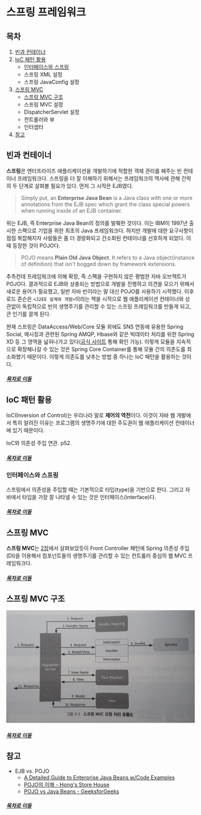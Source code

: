 스프링 프레임워크
=====
## 목차
1. [빈과 컨테이너](#빈과-컨테이너)
2. [IoC 패턴 활용](#IoC-패턴-활용)
	* [인터페이스와 스프링](#인터페이스와-스프링)
	* 스프링 XML 설정
	* 스프링 JavaConfig 설정
3. [스프링 MVC](#스프링-MVC)
	* [스프링 MVC 구조](#스프링-MVC-구조)
	* 스프링 MVC 설정
	* DispatcherServlet 설정
	* 컨트롤러와 뷰
	* 인터셉터
4. [참고](#참고)

## 빈과 컨테이너
**스프링**은 엔터프라이즈 애플리케이션을 개발하기에 적합한 객체 관리를 해주는 빈 컨테이너 프레임워크다. 스프링을 더 잘 이해하기 위해서는 프레임워크의 역사에 관해 간략히 두 단계로 살펴볼 필요가 있다. 먼저 그 시작은 EJB였다.

> Simply put, an **Enterprise Java Bean** is a Java class with one or more annotations from the EJB spec which grant the class special powers when running inside of an EJB container.

위는 EJB, 즉 Enterprise Java Bean의 정의를 발췌한 것이다. 이는 IBM이 1997년 출시한 스펙으로 기업을 위한 최초의 Java 프레임워크다. 하지만 개발에 대한 요구사항이 점점 복잡해지자 사람들은 좀 더 경량화되고 간소화된 컨테이너를 선호하게 되었다. 이때 등장한 것이 POJO다.

> POJO means **Plain Old Java Object**. It refers to a Java object(instance of definition) that isn't bogged down by framework extensions.

추측컨데 프레임워크에 의해 확장, 즉 스펙을 구현하지 않은 평범한 자바 오브젝트가 POJO다. 결과적으로 EJB와 상충되는 방법으로 개발을 진행하고 의견을 모으기 위해서 새로운 용어가 필요했고, 일반 자바 빈이라는 말 대신 POJO를 사용하기 시작했다. 이후 로드 존슨은 `<J2EE 설계와 개발>`이라는 책을 시작으로 웹 애플리케이션 컨테이너와 상관없이 독립적으로 빈의 생명주기를 관리할 수 있는 스프링 프레임워크를 만들게 되고, 큰 인기를 끌게 된다.

현재 스프링은 DataAccess/Web/Core 모듈 외에도 SNS 연동에 유용한 Spring Social, 메시징과 관련된 Spring AMQP, Hbase와 같은 빅데이터 처리를 위한 Spring XD 등 그 영역을 넓혀나가고 있다([공식 사이트](https://spring.io/projects) 통해 확인 가능). 이렇게 모듈을 지속적으로 확장해나갈 수 있는 것은 Spring Core Container를 통해 모듈 간의 의존도를 최소화했기 때문이다. 이렇게 의존도를 낮추는 방법 중 하나는 IoC 패턴을 활용하는 것이다.

##### [목차로 이동](#목차)

## IoC 패턴 활용
IoC(Inversion of Control)는 우리나라 말로 **제어의 역전**이다. 이것이 자바 웹 개발에서 특히 알려진 이유는 프로그램의 생명주기에 대한 주도권이 웹 애플리케이션 컨테이너에 있기 때문이다.

IoC와 의존성 주입 연관. p52.

##### [목차로 이동](#목차)

### 인터페이스와 스프링
스프링에서 의존성을 주입할 때는 기본적으로 타입(type)을 기반으로 한다. 그리고 자바에서 타입을 가장 잘 나타낼 수 있는 것은 인터페이스(interface)다.

##### [목차로 이동](#목차)

## 스프링 MVC
**스프링 MVC**는 [2장](ch_2.md)에서 살펴보았듯이 Front Controller 패턴에 Spring 의존성 주입(DI)을 이용해서 컴포넌트들의 생명주기를 관리할 수 있는 컨트롤러 중심의 웹 MVC 프레임워크다.

##### [목차로 이동](#목차)

## 스프링 MVC 구조
<img src="./img/ch_3_1.jpg" width="700" height="300"></br>

##### [목차로 이동](#목차)

## 참고
* EJB vs. POJO
	* [A Detailed Guide to Enterprise Java Beans w/Code Examples](https://stackify.com/enterprise-java-beans/)
	* [POJO의 이해 - Hong's Store House](http://asuraiv.blogspot.com/2017/07/spring-pojo.html)
	* [POJO vs Java Beans - GeeksforGeeks](https://www.geeksforgeeks.org/pojo-vs-java-beans/)

##### [목차로 이동](#목차)
